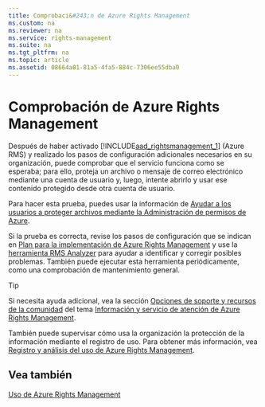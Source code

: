 ```yaml
---
title: Comprobaci&#243;n de Azure Rights Management
ms.custom: na
ms.reviewer: na
ms.service: rights-management
ms.suite: na
ms.tgt_pltfrm: na
ms.topic: article
ms.assetid: 08664a01-81a5-4fa5-884c-7306ee55dba0
---
```

# Comprobaci&#243;n de Azure Rights Management
Después de haber activado [!INCLUDE[aad_rightsmanagement_1](../Token/aad_rightsmanagement_1_md.md)] (Azure RMS) y realizado los pasos de configuración adicionales necesarios en su organización, puede comprobar que el servicio funciona como se esperaba; para ello, proteja un archivo o mensaje de correo electrónico mediante una cuenta de usuario y, luego, intente abrirlo y usar ese contenido protegido desde otra cuenta de usuario.

Para hacer esta prueba, puedes usar la información de [Ayudar a los usuarios a proteger archivos mediante la Administración de permisos de Azure](../Topic/Helping-Users-to-Protect-Files-by-Using-Azure-Rights-Management.md).

Si la prueba es correcta, revise los pasos de configuración que se indican en [Plan para la implementación de Azure Rights Management](../Topic/Azure-Rights-Management-Deployment-Roadmap.md) y use la [herramienta RMS Analyzer](http://www.microsoft.com/en-us/download/details.aspx?id=46437) para ayudar a identificar y corregir posibles problemas. También puede ejecutar esta herramienta periódicamente, como una comprobación de mantenimiento general.

> [!TIP]
> Si necesita ayuda adicional, vea la sección [Opciones de soporte y recursos de la comunidad](../Topic/Information-and-Support-for-Azure-Rights-Management.md#BKMK_SupportOptions) del tema [Información y servicio de atención de Azure Rights Management](../Topic/Information-and-Support-for-Azure-Rights-Management.md).

También puede supervisar cómo usa la organización la protección de la información mediante el registro de uso. Para obtener más información, vea [Registro y análisis del uso de Azure Rights Management](../Topic/Logging-and-Analyzing-Azure-Rights-Management-Usage.md).

## Vea también
[Uso de Azure Rights Management](../Topic/Using-Azure-Rights-Management.md)

